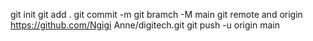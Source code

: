 git init
git add  .
git commit -m
git bramch -M main 
git remote and origin
https://github.com/Ngigi Anne/digitech.git
git push -u origin main
